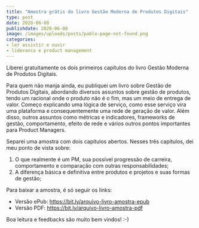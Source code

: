 ```yaml
---
title: "Amostra grátis do livro Gestão Moderna de Produtos Digitais"
type: post
date: 2020-06-08
publishdate: 2020-06-08
image: /images/uploads/posts/pablo-page-not-found.png
categories:
- ler assistir e ouvir
- lideranca e product management
---
```




Liberei gratuitamente os dois primeiros capítulos do livro Gestão Moderna de Produtos Digitais.

Para quem não manja ainda, eu publiquei um livro sobre Gestão de Produtos Digitais, abordando diversos assuntos sobre gestão de produtos, tendo um racional onde o produto não é o fim, mas um meio de entrega de valor. Começo explicando uma lógica de serviço, como esse serviço vira uma plataforma e consequentemente uma rede de geração de valor. Além disso, outros assuntos como métricas e indicadores, frameworks de gestão, comportamento, efeito de rede e vários outros pontos importantes para Product Managers.

Separei uma amostra com dois capítulos abertos. Nesses três capítulos, dei meu ponto de vista sobre: 

1. O que realmente é um PM, sua possível progressão de carreira, comportamento e comparação com outras responsabilidades;
2. A diferença básica e definitiva entre produtos e projetos e suas formas de gestão;

Para baixar a amostra, é só seguir os links:

- Versão ePub: https://bit.ly/arquivo-livro-amostra-epub
- Versão PDF: https://bit.ly/arquivo-livro-amostra-pdf

Boa leitura e feedbacks são muito bem vindos! :-)